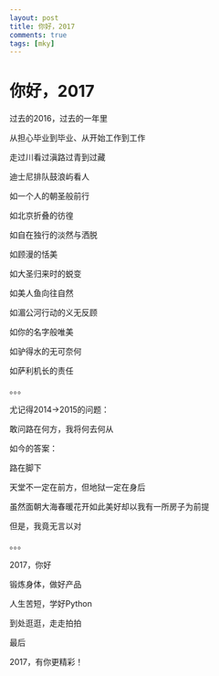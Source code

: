 ```yaml
---
layout: post
title: 你好，2017
comments: true
tags: [mky]
---
```


你好，2017
======

过去的2016，过去的一年里

从担心毕业到毕业、从开始工作到工作

走过川看过滇路过青到过藏

迪士尼排队鼓浪屿看人

如一个人的朝圣般前行

如北京折叠的彷徨

如自在独行的淡然与洒脱

如顾漫的恬美

如大圣归来时的蜕变

如美人鱼向往自然

如湄公河行动的义无反顾

如你的名字般唯美

如驴得水的无可奈何

如萨利机长的责任

。。。

尤记得2014->2015的问题：

敢问路在何方，我将何去何从

如今的答案：

路在脚下

天堂不一定在前方，但地狱一定在身后

虽然面朝大海春暖花开如此美好却以我有一所房子为前提

但是，我竟无言以对

。。。

2017，你好

锻炼身体，做好产品

人生苦短，学好Python

到处逛逛，走走拍拍

最后

2017，有你更精彩！
